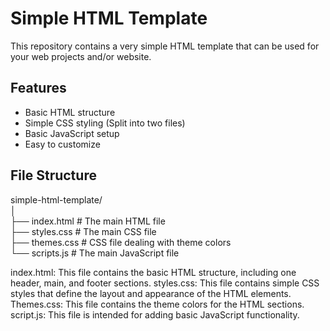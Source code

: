 # Simple HTML Template

This repository contains a very simple HTML template that can be used for your web projects and/or website.

## Features
- Basic HTML structure
- Simple CSS styling (Split into two files)
- Basic JavaScript setup
- Easy to customize


## File Structure
simple-html-template/  
│  
├── index.html        # The main HTML file  
├── styles.css        # The main CSS file  
├── themes.css        # CSS file dealing with theme colors  
└── scripts.js        # The main JavaScript file  

index.html: This file contains the basic HTML structure, including one header, main, and footer sections.
styles.css: This file contains simple CSS styles that define the layout and appearance of the HTML elements.
Themes.css: This file contains the theme colors for the HTML sections.
script.js: This file is intended for adding basic JavaScript functionality.


	
